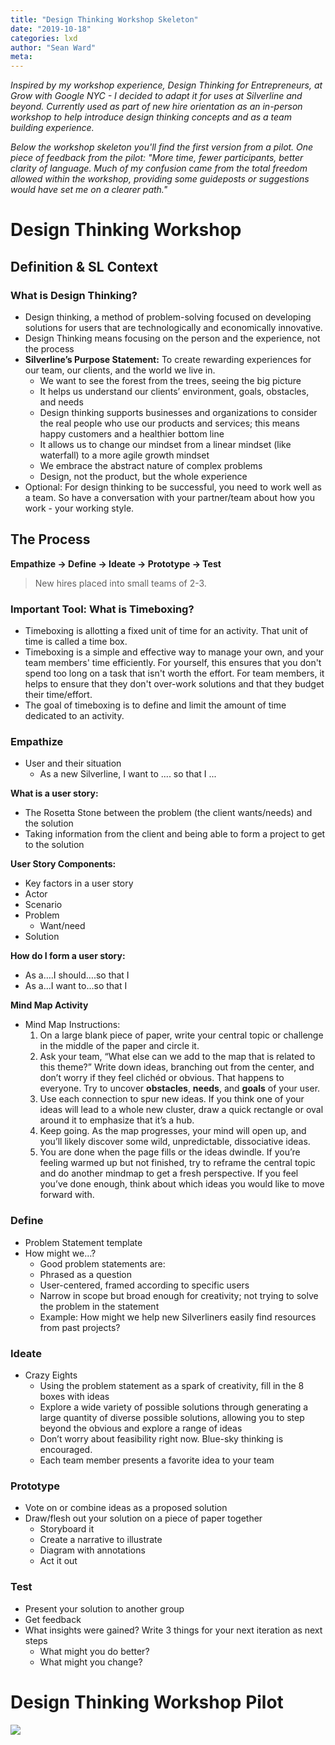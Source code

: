 ```yaml
---
title: "Design Thinking Workshop Skeleton"
date: "2019-10-18"
categories: lxd 
author: "Sean Ward"
meta:
---
```


*Inspired by my workshop experience, Design Thinking for Entrepreneurs, at Grow with Google NYC - I decided to adapt it for uses at Silverline and beyond. Currently used as part of new hire orientation as an in-person workshop to help introduce design thinking concepts and as a team building experience.*

*Below the workshop skeleton you'll find the first version from a pilot. One piece of feedback from the pilot: "More time, fewer participants, better clarity of language. Much of my confusion came from the total freedom allowed within the workshop, providing some guideposts or suggestions would have set me on a clearer path."* 

# Design Thinking Workshop
## Definition & SL Context
### What is Design Thinking?
- Design thinking, a method of problem-solving focused on developing solutions for users that are technologically and economically innovative.
- Design Thinking means focusing on the person and the experience, not the process
- **Silverline’s Purpose Statement:** To create rewarding experiences for our team, our clients, and the world we live in.
	- We want to see the forest from the trees, seeing the big picture
	- It helps us understand our clients’ environment, goals, obstacles, and needs
	- Design thinking supports businesses and organizations to consider the real people who use our products and services; this means happy customers and a healthier bottom line
	- It allows us to change our mindset from a linear mindset (like waterfall) to a more agile growth mindset
	- We embrace the abstract nature of complex problems
	- Design, not the product, but the whole experience
- Optional: For design thinking to be successful, you need to work well as a team. So have a conversation with your partner/team about how you work - your working style.

## The Process
**Empathize -> Define -> Ideate -> Prototype -> Test**

> New hires placed into small teams of 2-3.

### Important Tool: What is Timeboxing?
- Timeboxing is allotting a fixed unit of time for an activity. That unit of time is called a time box.
- Timeboxing is a simple and effective way to manage your own, and your team members' time efficiently. For yourself, this ensures that you don't spend too long on a task that isn't worth the effort. For team members, it helps to ensure that they don't over-work solutions and that they budget their time/effort.
- The goal of timeboxing is to define and limit the amount of time dedicated to an activity.

### Empathize
- User and their situation
	- As a new Silverline, I want to .... so that I ...

**What is a user story:**
- The Rosetta Stone between the problem (the client wants/needs) and the solution
- Taking information from the client and being able to form a project to get to the solution

**User Story Components:**
- Key factors in a user story
- Actor
- Scenario
- Problem
	- Want/need
- Solution

**How do I form a user story:**
- As a….I should….so that I
- As a...I want to...so that I 

**Mind Map Activity**
- Mind Map Instructions:
	1. On a large blank piece of paper, write your central topic or challenge in the middle of the paper and circle it.
	2. Ask your team, “What else can we add to the map that is related to this theme?” Write down ideas, branching out from the center, and don’t worry if they feel clichéd or obvious. That happens to everyone. Try to uncover **obstacles**, **needs**, and **goals** of your user.
	3. Use each connection to spur new ideas. If you think one of your ideas will lead to a whole new cluster, draw a quick rectangle or oval around it to emphasize that it’s a hub.
	4. Keep going. As the map progresses, your mind will open up, and you’ll likely discover some wild, unpredictable, dissociative ideas.
	5. You are done when the page fills or the ideas dwindle. If you’re feeling warmed up but not finished, try to reframe the central topic and do another mindmap to get a fresh perspective. If you feel you’ve done enough, think about which ideas you would like to move forward with.

### Define
- Problem Statement template
- How might we…?
	- Good problem statements are:
	- Phrased as a question
	- User-centered, framed according to specific users
	- Narrow in scope but broad enough for creativity; not trying to solve the problem in the statement
	- Example: How might we help new Silverliners easily find resources from past projects?

### Ideate
- Crazy Eights
	- Using the problem statement as a spark of creativity, fill in the 8 boxes with ideas
	- Explore a wide variety of possible solutions through generating a large quantity of diverse possible solutions, allowing you to step beyond the obvious and explore a range of ideas
	- Don’t worry about feasibility right now. Blue-sky thinking is encouraged.
	- Each team member presents a favorite idea to your team

### Prototype
- Vote on or combine ideas as a proposed solution
- Draw/flesh out your solution on a piece of paper together
	- Storyboard it
	- Create a narrative to illustrate
	- Diagram with annotations
	- Act it out

### Test
- Present your solution to another group
- Get feedback
- What insights were gained? Write 3 things for your next iteration as next steps
	- What might you do better?
	- What might you change?

# Design Thinking Workshop Pilot
![](/images/design-thinking-v1.gif)

